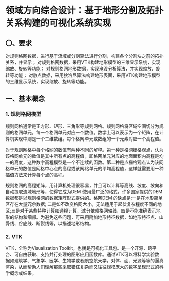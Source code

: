 # 领域方向综合设计：基于地形分割及拓扑关系构建的可视化系统实现



## 〇、要求

对规则格网数据，进行基于流域或分割算法进行分割，构建各个分割块之前的拓扑关系，并显示；
对规则格网数据，采用VTK构建地形模型的三维显示系统，实现缩放、旋转等功能；
对规则格网地形数据，实现淹没分析算法，并实现缩放、旋转等功能；
对散点数据，采用狄洛尼算法构建地形表面，采用VTK构建地形模型的三维显示系统，实现缩放、旋转等功能。



## 一、基本概念

### 1. 规则格网模型

规则网格通常是正方形、矩形、三角形等规则网格。规则网格将区域空间切分为规则的格网单元，每一个格网单元对应一个数值。数学上可以表示为一个矩阵，在计算机实现中则是一个二维数组。每个格网单元或数组的一个元素对应一个高程值。

对于规则网格中每个格网的数值有两种不同的解释。第一种是格网栅格观点，认为该格网单元的数值是其中所有点的高程值，即格网单元对应的地面面积内高程是均一的高度，这种数字高程模型是一个不连续的函数。第二种是点栅格观点认为该网格单元的数值是网格中心点的高程或该网格单元的平均高程值，这样就需要用一种插值方法来计算每个点的高程。

规则格网的高程矩阵，用计算机处理很容易，并且可以计算等高线、坡度、坡向和自动提取流域地形等，使得它成为DEM 使用最广泛的格式，许多国家提供的DEM 数据都是以规则格网的数据矩阵形式提供的。格网DEM 的缺点是:一是在地形简单区存在大量冗余数据; 二是如不改变格网大小，无法适用于起伏复杂程度不同的地区;三是对于某些特种计算如通视计算，过分依赖格网轴线，四是不能准确表示地形的结构和细部。为避免这些问题，可采用附加地形特征数据，如地形特征点、山骨线、谷底线、断裂线等，以描述地形结构。

### 2. VTK

VTK，全称为Visualization Toolkit，也就是可视化工具包。是一个开源、跨平台、可自由获取、支持并行处理的图形应用函数库。通过VTK可以将科学实验数据如建筑学、气象学、医学、生物学或者航空航天学，对体、面、光源等等的逼真渲染，从而帮助人们理解那些采取错综复杂而又往往规模庞大的数字呈现形式的科学概念或结果。

